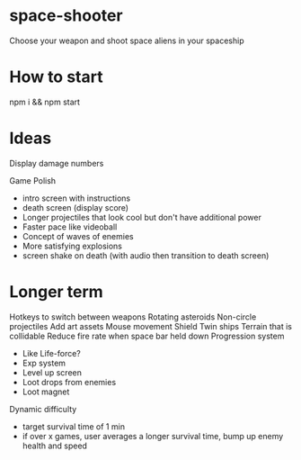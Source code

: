 # space-shooter

Choose your weapon and shoot space aliens in your spaceship

# How to start

npm i && npm start

# Ideas

Display damage numbers

Game Polish

- intro screen with instructions
- death screen (display score)
- Longer projectiles that look cool but don't have additional power
- Faster pace like videoball
- Concept of waves of enemies
- More satisfying explosions
- screen shake on death (with audio then transition to death screen)

# Longer term

Hotkeys to switch between weapons
Rotating asteroids
Non-circle projectiles
Add art assets
Mouse movement
Shield
Twin ships
Terrain that is collidable
Reduce fire rate when space bar held down
Progression system

- Like Life-force?
- Exp system
- Level up screen
- Loot drops from enemies
- Loot magnet

Dynamic difficulty

- target survival time of 1 min
- if over x games, user averages a longer survival time, bump up enemy health and speed
